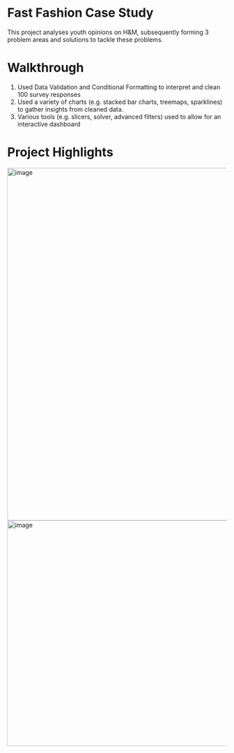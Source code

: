 # Fast Fashion Case Study
This project analyses youth opinions on H&M, subsequently forming 3 problem areas and solutions to tackle these problems.

# Walkthrough
1. Used Data Validation and Conditional Formatting to interpret and clean 100 survey responses
2. Used a variety of charts (e.g. stacked bar charts, treemaps, sparklines) to gather insights from cleaned data. 
3. Various tools (e.g. slicers, solver, advanced filters) used to allow for an interactive dashboard

# Project Highlights

<img width="809" alt="image" src="https://user-images.githubusercontent.com/129648107/229365949-e82dc890-9025-4d25-b1d9-7f30be4d3c0f.png">

<img width="518" alt="image" src="https://user-images.githubusercontent.com/129648107/229365911-043e9006-6836-4d57-8dda-3c53baa7c1c9.png">

